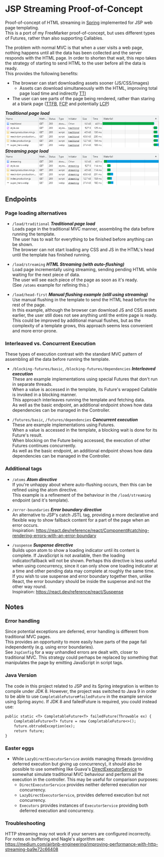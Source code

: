 # JSP Streaming Proof-of-Concept

Proof-of-concept of HTML streaming in [Spring](https://spring.io/projects/spring-boot) implemented for JSP web page templating.  
This is a port of my FreeMarker proof-of-concept, but uses different types of Futures, rather than also supporting Callables.

The problem with normal MVC is that when a user visits a web page,
nothing happens until all the data has been collected and the server responds with the HTML page.
In order to shorten that wait, this repo takes the strategy of starting to send HTML to the user before all the data is ready.  
This provides the following benefits:
- The browser can start downloading assets sooner (JS/CSS/images)
    - Assets can download simultaneously with the HTML, improving total page load time and indirectly [TTI](https://web.dev/tti/)
- The user can see parts of the page being rendered, rather than staring at a blank page
  ([TTFB](https://web.dev/ttfb/), [FCP](https://web.dev/fcp/) and potentially [LCP](https://web.dev/lcp/))

***Traditional page load***  
![Traditional page network requests](/markdown_assets/load_traditional.png)  
***Streaming page load***  
![Streaming page network requests](/markdown_assets/load_streaming.png)


## Endpoints


### Page loading alternatives
- `/load/traditional` ***Traditional page load***  
  Loads page in the traditional MVC manner, assembling the data before running the template.  
  The user has to wait for everything to be finished before anything can be shown.  
  The browser can not start loading any CSS and JS in the HTML's head until the template has finished running.


- `/load/streaming` ***HTML Streaming (with auto-flushing)***  
  Load page incrementally using streaming, sending pending HTML while waiting for the next piece of data.  
  The user will see each piece of the page as soon as it's ready.  
  (See `/atoms` example for refining this.)


- `/load/head-first` ***Manual flushing example (still using streaming)***  
  Use manual flushing in the template to send the HTML head before the rest of the page.  
  In this example, although the browser can download JS and CSS assets earlier,
  the user still does not see anything until the entire page is ready. This could be improved by additional manual flushes,
  but as the complexity of a template grows, this approach seems less convenient and more error-prone.


### Interleaved vs. Concurrent Execution

These types of execution contrast with the standard MVC pattern of assembling all the data before running the template.

- `/blocking-futures/basic`, `/blocking-futures/dependencies` ***Interleaved execution***  
  These are example implementations using special Futures that don't run in separate threads.  
  When a value is accessed in the template, its Future's wrapped Callable is invoked in a blocking manner.  
  This approach interleaves running the template and fetching data.  
  As well as the basic endpoint, an additional endpoint shows how data dependencies can be managed in the Controller.


- `/futures/basic`, `/futures/dependencies` ***Concurrent execution***  
  These are example implementations using Futures.  
  When a value is accessed in the template, a blocking wait is done for its Future's result.  
  When blocking on the Future being accessed, the execution of other Futures continues concurrently.  
  As well as the basic endpoint, an additional endpoint shows how data dependencies can be managed in the Controller.


### Additional tags

- `/atoms` ***Atom directive***  
  If you're unhappy about where auto-flushing occurs, then this can be refined using the atom directive.  
  This example is a refinement of the behaviour in the `/load/streaming` endpoint (and it's template).


- `/error-boundaries` ***Error boundary directive***  
  An alternative to JSP's catch JSTL tag, providing a more declarative and flexible way
  to show fallback content for a part of the page when an error occurs.  
  Inspiration: https://react.dev/reference/react/Component#catching-rendering-errors-with-an-error-boundary


- `/suspense` ***Suspense directive***  
  Builds upon atom to show a loading indicator until its content is complete.
  If JavaScript is not available, then the loading indicator/fallback will not be shown.
  Perhaps this directive is less useful when using concurrency, since it can only show
  one loading indicator at a time and other pending data may complete at roughly the same time.  
  If you wish to use suspense and error boundary together then, unlike React,
  the error boundary should be inside the suspense and not the other way round.  
  Inspiration: https://react.dev/reference/react/Suspense


## Notes

### Error handling

Since potential exceptions are deferred, error handling is different from traditional MVC pages.  
This provides an opportunity to more easily have parts of the page fail independently (e.g. using error boundaries).  
See `JspConfig` for a way unhandled errors are dealt with, closer to traditional MVC.
This strategy could perhaps be replaced by something that manipulates the page by emitting JavaScript in script tags. 

### Java Version

The code in this project related to JSP and its Spring integration is written to compile under JDK 8.
However, the project was switched to Java 9 in order to be able to use `CompletableFuture#failedFuture`
in the example service using Spring async. If JDK 8 and failedFuture is required, you could instead use:
```
public static <T> CompletableFuture<T> failedFuture(Throwable ex) {
    CompletableFuture<T> future = new CompletableFuture<>();
    future.obtrudeException(ex);
    return future;
}
```

### Easter eggs

- While `LazyDirectExecutorService` avoids managing threads (providing deferred execution but giving up concurrency),
it should also be possible to use something like Guava's [DirectExecutorService](https://guava.dev/releases/snapshot-jre/api/docs/com/google/common/util/concurrent/MoreExecutors.html#newDirectExecutorService())
to somewhat simulate traditional MVC behaviour and perform all the execution in the controller. 
This may be useful for comparison purposes:
  - `DirectExecutorService` provides neither deferred execution nor concurrency.
  - `LazyDirectExecutorService`, provides deferred execution but not concurrency.
  - `Executors` provides instances of `ExecutorService` providing both deferred execution and concurrency. 

### Troubleshooting

HTTP streaming may not work if your servers are configured incorrectly. For notes on buffering and Nagle's algorithm see:
https://medium.com/airbnb-engineering/improving-performance-with-http-streaming-ba9e72c66408 

